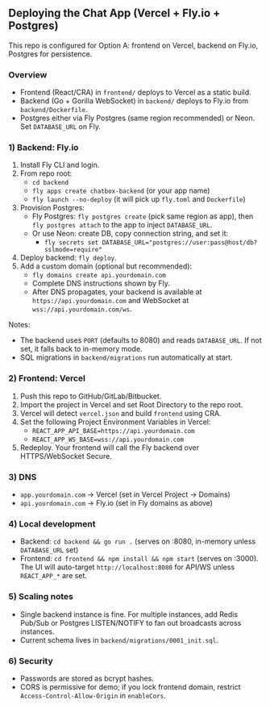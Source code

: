 ## Deploying the Chat App (Vercel + Fly.io + Postgres)

This repo is configured for Option A: frontend on Vercel, backend on Fly.io, Postgres for persistence.

### Overview
- Frontend (React/CRA) in `frontend/` deploys to Vercel as a static build.
- Backend (Go + Gorilla WebSocket) in `backend/` deploys to Fly.io from `backend/Dockerfile`.
- Postgres either via Fly Postgres (same region recommended) or Neon. Set `DATABASE_URL` on Fly.

### 1) Backend: Fly.io
1. Install Fly CLI and login.
2. From repo root:
   - `cd backend`
   - `fly apps create chatbox-backend` (or your app name)
   - `fly launch --no-deploy` (it will pick up `fly.toml` and `Dockerfile`)
3. Provision Postgres:
   - Fly Postgres: `fly postgres create` (pick same region as app), then `fly postgres attach` to the app to inject `DATABASE_URL`.
   - Or use Neon: create DB, copy connection string, and set it:
     - `fly secrets set DATABASE_URL="postgres://user:pass@host/db?sslmode=require"`
4. Deploy backend: `fly deploy`.
5. Add a custom domain (optional but recommended):
   - `fly domains create api.yourdomain.com`
   - Complete DNS instructions shown by Fly.
   - After DNS propagates, your backend is available at `https://api.yourdomain.com` and WebSocket at `wss://api.yourdomain.com/ws`.

Notes:
- The backend uses `PORT` (defaults to 8080) and reads `DATABASE_URL`. If not set, it falls back to in-memory mode.
- SQL migrations in `backend/migrations` run automatically at start.

### 2) Frontend: Vercel
1. Push this repo to GitHub/GitLab/Bitbucket.
2. Import the project in Vercel and set Root Directory to the repo root.
3. Vercel will detect `vercel.json` and build `frontend` using CRA.
4. Set the following Project Environment Variables in Vercel:
   - `REACT_APP_API_BASE=https://api.yourdomain.com`
   - `REACT_APP_WS_BASE=wss://api.yourdomain.com`
5. Redeploy. Your frontend will call the Fly backend over HTTPS/WebSocket Secure.

### 3) DNS
- `app.yourdomain.com` -> Vercel (set in Vercel Project -> Domains)
- `api.yourdomain.com` -> Fly.io (set in Fly domains as above)

### 4) Local development
- Backend: `cd backend && go run .` (serves on :8080, in-memory unless `DATABASE_URL` set)
- Frontend: `cd frontend && npm install && npm start` (serves on :3000). The UI will auto-target `http://localhost:8080` for API/WS unless `REACT_APP_*` are set.

### 5) Scaling notes
- Single backend instance is fine. For multiple instances, add Redis Pub/Sub or Postgres LISTEN/NOTIFY to fan out broadcasts across instances.
- Current schema lives in `backend/migrations/0001_init.sql`.

### 6) Security
- Passwords are stored as bcrypt hashes.
- CORS is permissive for demo; if you lock frontend domain, restrict `Access-Control-Allow-Origin` in `enableCors`.
